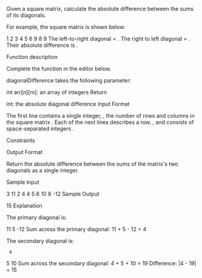 Given a square matrix, calculate the absolute difference between the sums of its diagonals.

For example, the square matrix  is shown below:

1 2 3
4 5 6
9 8 9
The left-to-right diagonal = . The right to left diagonal = . Their absolute difference is .

Function description

Complete the  function in the editor below.

diagonalDifference takes the following parameter:

int arr[n][m]: an array of integers
Return

int: the absolute diagonal difference
Input Format

The first line contains a single integer, , the number of rows and columns in the square matrix .
Each of the next  lines describes a row, , and consists of  space-separated integers .

Constraints

Output Format

Return the absolute difference between the sums of the matrix's two diagonals as a single integer.

Sample Input

3
11 2 4
4 5 6
10 8 -12
Sample Output

15
Explanation

The primary diagonal is:

11
   5
     -12
Sum across the primary diagonal: 11 + 5 - 12 = 4

The secondary diagonal is:

     4
   5
10
Sum across the secondary diagonal: 4 + 5 + 10 = 19
Difference: |4 - 19| = 15
